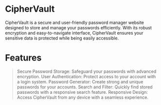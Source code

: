 # CipherVault
CipherVault is a secure and user-friendly password manager website designed to store and manage your passwords efficiently. With its robust encryption and easy-to-navigate interface, CipherVault ensures your sensitive data is protected while being easily accessible.

# Features
> Secure Password Storage: Safeguard your passwords with advanced encryption.
> User Authentication: Protect access to your account with a login system.
> Password Generator: Create strong and unique passwords for your accounts.
> Search and Filter: Quickly find stored passwords with a responsive search feature.
> Responsive Design: Access CipherVault from any device with a seamless experience.

